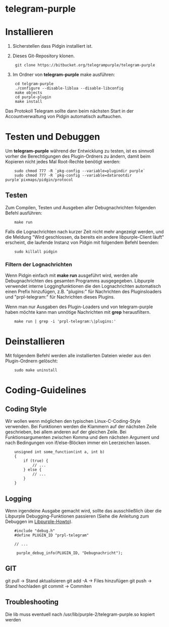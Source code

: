 telegram-purple
===============


# Installieren

1. Sicherstellen dass Pidgin installiert ist.
2. Dieses Git-Repository klonen.


        git clone https://bitbucket.org/telegrampurple/telegram-purple


3. Im Ordner von **telegram-purple** make ausführen:


        cd telgram-purple
        ./configure --disable-liblua --disable-libconfig
        make objects
        cd purple-plugin
        make install


Das Protokoll Telegram sollte dann beim nächsten Start in der Accountverwaltung von Pidgin automatisch auftauchen.


# Testen und Debuggen

Um **telegram-purple** während der Entwicklung zu testen, ist es sinnvoll vorher die Berechtigungen des Plugin-Ordners zu ändern, damit beim Kopieren nicht jedes Mal Root-Rechte benötigt werden:


        sudo chmod 777 -R `pkg-config --variable=plugindir purple`
        sudo chmod 777 -R `pkg-config --variable=datarootdir purple`pixmaps/pidgin/protocol


## Testen


Zum Compilen, Testen und Ausgeben aller Debugnachrichten folgenden Befehl ausführen:


        make run


Falls die Lognachrichten nach kurzer Zeit nicht mehr angezeigt werden, und die Meldung "Wird geschlossen, da bereits ein andere libpurple-Client läuft" erscheint, die laufende Instanz von Pidgin mit folgendem Befehl beenden:


        sudo killall pidgin



### Filtern der Lognachrichten

Wenn Pidgin einfach mit **make run** ausgeführt wird, werden alle Debugnachrichten des gesamten Programms ausgegegeben. Libpurple verwendet interne Loggingfunktionen die den Lognachrichten automatisch einen Prefix hinzufügen, z.B. "plugins:" für Nachrichten des Pluginsloaders und "prpl-telegram:" für Nachrichten dieses Plugins.

Wenn man nur Ausgaben des Plugin-Loaders und von telegram-purple haben möchte kann man unnötige Nachrichten mit **grep** herausfiltern.


        make run | grep -i 'prpl-telegram:\|plugins:'


# Deinstallieren

Mit folgendem Befehl werden alle installierten Dateien wieder aus den Plugin-Ordnern gelöscht:


        sudo make uninstall



# Coding-Guidelines

## Coding Style

Wir wollen wenn möglichen den typischen Linux-C-Coding-Style verwenden. Bei Funktionen werden die Klammern auf der nächsten Zeile geschrieben, bei allem anderen auf der gleichen Zeile. Bei Funktionsargumenten zwischen Komma und dem nächsten Argument und nach Bedingungen von if/else-Blöcken immer ein Leerzeichen lassen.

        unsigned int some_function(int a, int b)
        {
            if (true) {
                // ...
            } else {
                // ...
            }
        }


## Logging

Wenn irgendeine Ausgabe gemacht wird, sollte das ausschließlich über die Libpurple Debugging-Funktionen passieren (Siehe die Anleitung zum Debuggen im [Libpurple-Howto](https://developer.pidgin.im/wiki/CHowTo/DebugAPIHowTo "Libpurple-HowTo")).


        #include "debug.h"
        #define PLUGIN_ID "prpl-telegram"

        // ...

         purple_debug_info(PLUGIN_ID, "Debugnachricht");


## GIT
git pull 	-> Stand aktualisieren
git add -A 	-> Files hinzufügen
git push 	-> Stand hochladen
git commit 	-> Commiten



## Troubleshooting

Die lib muss eventuell nach /usr/lib/purple-2/telegram-purple.so kopiert werden
